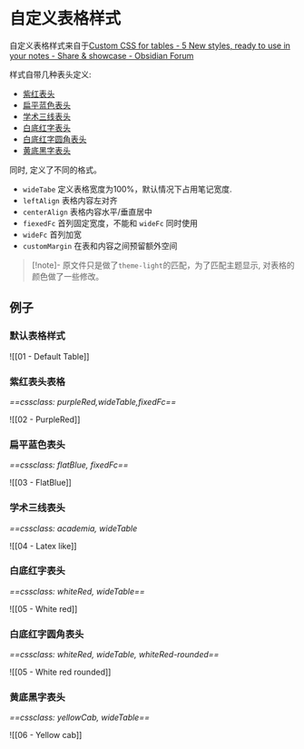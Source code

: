 # 自定义表格样式

自定义表格样式来自于[Custom CSS for tables - 5 New styles, ready to use in your notes - Share & showcase - Obsidian Forum](https://forum.obsidian.md/t/custom-css-for-tables-5-new-styles-ready-to-use-in-your-notes/17084)

样式自带几种表头定义:
- [紫红表头](#紫红表头表格)
- [扁平蓝色表头](#扁平蓝色表头)
- [学术三线表头](#学术三线表头)
- [白底红字表头](#白底红字表头)
- [白底红字圆角表头](#白底红字圆角表头)
- [黄底黑字表头](#黄底黑字表头)

同时, 定义了不同的格式。
- `wideTabe` 定义表格宽度为100%，默认情况下占用笔记宽度.
- `leftAlign` 表格内容左对齐
- `centerAlign` 表格内容水平/垂直居中 
- `fiexedFc` 首列固定宽度，不能和 `wideFc` 同时使用
- `wideFc` 首列加宽
- `customMargin` 在表和内容之间预留额外空间

>[!note]- 原文件只是做了`theme-light`的匹配，为了匹配主题显示, 对表格的颜色做了一些修改。

## 例子
### 默认表格样式

![[01 - Default Table]]

### 紫红表头表格

*==cssclass: purpleRed,wideTable,fixedFc==*

![[02 - PurpleRed]]

### 扁平蓝色表头

*==cssclass: flatBlue, fixedFc==*

![[03 - FlatBlue]]

### 学术三线表头

*==cssclass: academia, wideTable*

![[04 - Latex like]]

### 白底红字表头

*==cssclass: whiteRed, wideTable==*

![[05 - White red]]

### 白底红字圆角表头

*==cssclass: whiteRed, wideTable, whiteRed-rounded==*

![[05 - White red rounded]]

### 黄底黑字表头

*==cssclass: yellowCab, wideTable==*

![[06 - Yellow cab]]
